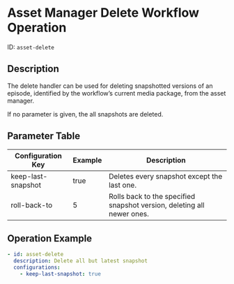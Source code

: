 Asset Manager Delete Workflow Operation
=======================================

ID: `asset-delete`

Description
-----------

The delete handler can be used for deleting snapshotted versions of an episode, identified by the workflow’s current
media package, from the asset manager.

If no parameter is given, the all snapshots are deleted.


Parameter Table
---------------

|Configuration Key  |Example |Description                                                           |
|-------------------|--------|----------------------------------------------------------------------|
|keep-last-snapshot |true    |Deletes every snapshot except the last one.                           |
|roll-back-to       |5       |Rolls back to the specified snapshot version, deleting all newer ones.|


Operation Example
-----------------

```yaml
- id: asset-delete
  description: Delete all but latest snapshot
  configurations:
    - keep-last-snapshot: true
```
